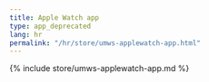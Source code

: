```yaml
---
title: Apple Watch app
type: app_deprecated
lang: hr
permalink: "/hr/store/umws-applewatch-app.html"
---
```


{% include store/umws-applewatch-app.md %}
